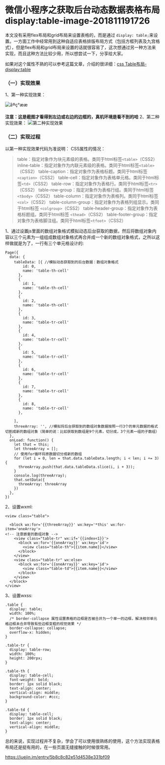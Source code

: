 # 微信小程序之获取后台动态数据表格布局display:table-image-201811191726

本文没有采用flex布局和grid布局来设置表格的，而是通过 `display: table;`来设置。一方面工作中经常用到这种自适应表格排版布局方式（包括方框列表及九宫格式），但是flex布局和grid布局来设置的话就很容易了，这次想通过另一种方法来实现，而且这种方法比较少用，所以想尝试一下，分享给大家。

如果对这个属性不熟的可以参考这篇文章，介绍的很详细：[css Table布局-display:table](https://link.juejin.im/?target=http%3A%2F%2Fwww.css88.com%2Farchives%2F6308)

### （一）实现效果

1、第一种实现效果： 

![å®ç°ææ](image-201811191726/image-20181119172637284.png)

**注意：这是截图才看得到左边或右边的边框的，真机环境是看不到的哈** 
2、第二种实现效果： 
![第二种实现效果](image-201811191726/image-20181119172658745.png)

### （二）实现过程

以第一种实现效果代码为准说明： CSS属性的情况：

> table：指定对象作为块元素级的表格。类同于html标签`<table>`（CSS2） 
> inline-table：指定对象作为内联元素级的表格。类同于html标签`<table>`（CSS2） 
> table-caption：指定对象作为表格标题。类同于html标签`<caption>`（CSS2） 
> table-cell：指定对象作为表格单元格。类同于html标签`<td>`（CSS2） 
> table-row：指定对象作为表格行。类同于html标签`<tr>`（CSS2） 
> table-row-group：指定对象作为表格行组。类同于html标签`<tbody>`（CSS2） 
> table-column：指定对象作为表格列。类同于html标签`<col>`（CSS2） 
> table-column-group：指定对象作为表格列组显示。类同于html标签 
> `<colgroup>`（CSS2） 
> table-header-group：指定对象作为表格标题组。类同于html标签 
> `<thead>`（CSS2） 
> table-footer-group：指定对象作为表格脚注组。类同于html标签`<tfoot>`（CSS2）

1、通过设置js里面的数组对象格式模拟动态后台获取的数据，然后将数组对象内容以三个元素为一组组成数组对象格式再合并成一个新的数组对象格式，之所以这样做就是为了，一行有三个单元格设计的:

```
Page({
  data: {
    tableData: [{ //模拟动态获取到的后台数据：数组对象格式
        id: 0,
        name: 'table-th-cell'
      },
      {
        id: 1,
        name: 'table-th-cell'
      },
      {
        id: 2,
        name: 'table-th-cell'
      },
      {
        id: 3,
        name: 'table-tr-cell'
      },
      {
        id: 4,
        name: 'table-tr-cell'
      },
      {
        id: 5,
        name: 'table-tr-cell'
      },
      {
        id: 6,
        name: 'table-tr-cell'
      },
      {
        id: 7,
        name: 'table-tr-cell'
      },
      {
        id: 8,
        name: 'table-tr-cell'
      },

    ],
    threeArray: '', //模拟将后台获取到的数组对象数据按照一行3个的单元数据的格式切割成新的数组对象（简单的说：比如获取到数组是9个元素，切分成，3个元素一组的子数组）
  },
  onLoad: function() {
    let that = this;
    let threeArray = [];
    // 使用for循环将原数据切分成新的数组
    for (let i = 0, len = that.data.tableData.length; i < len; i += 3) {
      threeArray.push(that.data.tableData.slice(i, i + 3));
    }
    console.log(threeArray);
    that.setData({
      threeArray: threeArray
    })
  },
})
```

2、设置wxml:

```
<view class="table">

  <block wx:for='{{threeArray}}' wx:key='*this' wx:for-item='oneArray'>
<!-- 注意嵌套的数组对象 -->
    <view class="table-tr" wx:if='{{index<1}}'>
      <block wx:for='{{oneArray}}' wx:key='id'>
        <view class="table-th">{{item.name}}</view>
      </block>
    </view>
    <view class="table-tr" wx:else>
      <block wx:for='{{oneArray}}' wx:key='id'>
        <view class="table-td">{{item.name}}</view>
      </block>
    </view>
  </block>
</view>
```

3、设置wxss:

```
.table {
  display: table;
  width: 100%;
  /* border-collapse 属性设置表格的边框是否被合并为一个单一的边框，解决相邻单元格边框未合并导致有些边框变粗的视觉效果 */
  border-collapse: collapse;
  overflow-x: hidden;
}

.table-tr {
  display: table-row;
  width: 100%;
  height: 200rpx;
}

.table-th {
  display: table-cell;
  font-weight: bold;
  border: 1px solid black;
  text-align: center;
  vertical-align: middle;
  background-color: #ccc;
}

.table-td {
  display: table-cell;
  border: 1px solid black;
  text-align: center;
  vertical-align: middle;
}
```

总的来说，实现过程并不复杂，学会了可以使用很熟练的使用，这个方法实现表格布局还是挺有用的，在一些页面无缝接触的时候很常用。





https://juejin.im/entry/5b8c8c82e51d4538e331bf09
